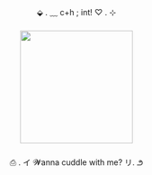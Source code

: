 <p align="center">⬙ . ﹏  c+h  ; int!  ♡ . ⊹</p>

###

<div align="center">
  <img height="200" src="https://media-hosting.imagekit.io/14245c0bef9744ba/a8bacbc7a86df44902bada1121a148db.png?Expires=1841959174&Key-Pair-Id=K2ZIVPTIP2VGHC&Signature=T71d2ibh3f0OrDzzyQTjqEkNjLQjob642MW5dgo6CklqU~vVaDsclsgOPVlvp7yO2OvWTIr4a35ojMHt8x2yRDJpKJoKZgZ2i-hz55IwbU3BkmzLihugccMgZ-003HP5Agu2Xplm9Eak6MTZlDLu-GEE8-Ke5gUENSBqGkPh34mM5N3dkjTv2Rb~xhqfEshWusD0PuP4MGEtpPeTmrkxPM1KZdcHN4cGFVmwHyANm0-ciEYSYoCsK1egAZcrunlQc5fEB6C-OKAQUIUGG36TyMA~-NvARB3jyIsBwWM9lPUnS-ks-S4bP20Wxz3uwvYmc7H6AsFTm8VKRfGOt8kPZw__"  />
</div>

###

<p align="center">⎙ . イ 𝓦anna cuddle with me? リ. ౨</p>

###
